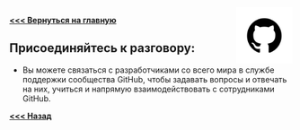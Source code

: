 <img src="pngwing.png" alt="Logo" width="100" align="right" />

**[<<< Вернуться на главную](./Readme.md)**

## **Присоединяйтесь к разговору:**

- Вы можете связаться с разработчиками со всего мира в службе поддержки сообщества GitHub, чтобы задавать вопросы и отвечать на них, учиться и напрямую взаимодействовать с сотрудниками GitHub.

**[<<< Назад](./social.md)**
